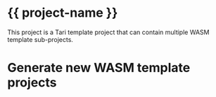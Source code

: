 # {{ project-name }}

This project is a Tari template project that can contain multiple WASM template sub-projects.

# Generate new WASM template projects
